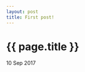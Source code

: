 ```yaml
---
layout: post
title: First post!
---
```


{{ page.title }}
================

<p class="meta">10 Sep 2017</p>
